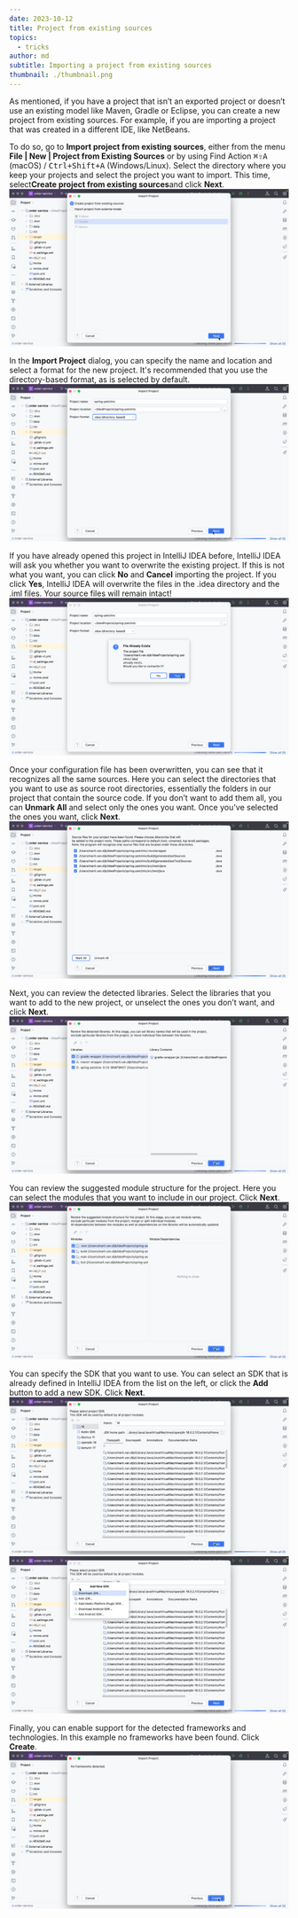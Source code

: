 ```yaml
---
date: 2023-10-12
title: Project from existing sources
topics:
  - tricks
author: md
subtitle: Importing a project from existing sources
thumbnail: ./thumbnail.png
---
```


As mentioned, if you have a project that isn’t an exported project or doesn’t use an existing model like Maven, Gradle or Eclipse, you can create a new project from existing sources. For example, if you are importing a project that was created in a different IDE, like NetBeans.

To do so, go to **Import project from existing sources**, either from the menu **File | New | Project from Existing Sources** or by using Find Action <kbd>⌘⇧A</kbd> (macOS) / <kbd>Ctrl+Shift+A</kbd> (Windows/Linux). Select the directory where you keep your projects and select the project you want to import. This time, select**Create project from existing sources**and click **Next**.
![Create project from existing sources](create-existing-sources.png)

In the **Import Project** dialog, you can specify the name and location and select a format for the new project. It's recommended that you use the directory-based format, as is selected by default.
![Import Project](import-project.png)

If you have already opened this project in IntelliJ IDEA before, IntelliJ IDEA will ask you whether you want to overwrite the existing project. If this is not what you want, you can click **No** and **Cancel** importing the project. If you click **Yes**, IntelliJ IDEA will overwrite the files in the .idea directory and the .iml files. Your source files will remain intact!
![File already exists](file-already-exists.png)

Once your configuration file has been overwritten, you can see that it recognizes all the same sources. Here you can select the directories that you want to use as source root directories, essentially the folders in our project that contain the source code. If you don’t want to add them all, you can **Unmark All** and select only the ones you want. Once you've selected the ones you want, click **Next**.
![Import Project: Files](import-project-files.png)

Next, you can review the detected libraries. Select the libraries that you want to add to the new project, or unselect the ones you don’t want, and click **Next**.
![Import Project: Libraries](import-project-libraries.png)

You can review the suggested module structure for the project. Here you can select the modules that you want to include in our project. Click **Next**.
![Import Project: Modules](import-project-modules.png)

You can specify the SDK that you want to use. You can select an SDK that is already defined in IntelliJ IDEA from the list on the left, or click the **Add** button to add a new SDK. Click **Next**.
![Import Project: SDK](import-project-sdk.png)
![Import Project: Add SDK](import-project-add-sdk.png)

Finally, you can enable support for the detected frameworks and technologies. In this example no frameworks have been found. Click **Create**.
![Import Project: Frameworks](import-project-frameworks.png)
